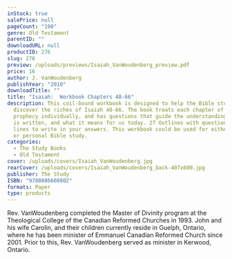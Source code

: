 ```yaml
---
inStock: true
salePrice: null
pageCount: "198"
genre: Old Testament
parentID: ""
downloadURL: null
productID: 276
slug: 276
preview: /uploads/previews/Isaiah_VanWoudenberg_preview.pdf
price: 16
author: J. VanWoudenberg
publishYear: "2010"
downloadTitle: ""
title: "Isaiah:  Workbook Chapters 40-66"
description: This coil-bound workbook is designed to help the Bible student
  discover the riches of Isaiah 40-66. The book treats each chapter of this
  prophecy individually, and has questions that guide the understanding of what
  is written, and what it means for us today. 27 Outlines with questions and
  lines to write in your answers. This workbook could be used for either group
  or personal Bible study.
categories:
  - The Study Books
  - Old Testament
cover: /uploads/covers/Isaiah_VanWoudenberg.jpg
rearCover: /uploads/covers/Isaiah_VanWoudenberg_back-407x600.jpg
publisher: The Study
ISBN: "9780886660802"
formats: Paper
type: products
---
```

Rev. VanWoudenberg completed the Master of Divinity program at the Theological College of the Canadian Reformed Churches in 1993. John and his wife Carolin, and their children currently reside in Guelph, Ontario, where he has been minister of Emmanuel Canadian Reformed Church since 2001. Prior to this, Rev. VanWoudenberg served as minister in Kerwood, Ontario.